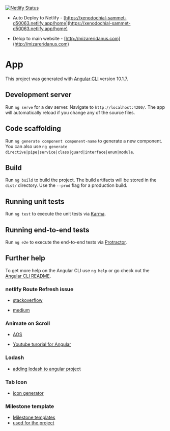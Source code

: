 [![Netlify Status](https://api.netlify.com/api/v1/badges/d890467e-a238-4a2d-8443-cc6644ecd36f/deploy-status)](https://app.netlify.com/sites/xenodochial-sammet-d50063/deploys)

- Auto Deploy to Netlify - [https://xenodochial-sammet-d50063.netlify.app/home](https://xenodochial-sammet-d50063.netlify.app/home)

- Delop to main website - [http://mizareridanus.com](http://mizareridanus.com)

# App

This project was generated with [Angular CLI](https://github.com/angular/angular-cli) version 10.1.7.

## Development server

Run `ng serve` for a dev server. Navigate to `http://localhost:4200/`. The app will automatically reload if you change any of the source files.

## Code scaffolding

Run `ng generate component component-name` to generate a new component. You can also use `ng generate directive|pipe|service|class|guard|interface|enum|module`.

## Build

Run `ng build` to build the project. The build artifacts will be stored in the `dist/` directory. Use the `--prod` flag for a production build.

## Running unit tests

Run `ng test` to execute the unit tests via [Karma](https://karma-runner.github.io).

## Running end-to-end tests

Run `ng e2e` to execute the end-to-end tests via [Protractor](http://www.protractortest.org/).

## Further help

To get more help on the Angular CLI use `ng help` or go check out the [Angular CLI README](https://github.com/angular/angular-cli/blob/master/README.md).

### netlify Route Refresh issue

- [stackoverflow](https://stackoverflow.com/questions/51887581/angular-routing-not-working-on-netlify-on-page-refresh)

- [medium](https://medium.com/@seraya/netlify-redirect-rules-for-angular-6-apps-d9f27ad40449)

### Animate on Scroll

- [AOS](https://michalsnik.github.io/aos/) 

- [Youtube turorial for Angular](https://youtu.be/j3HiTqlYBZk)

### Lodash
- [adding lodash to angular project](https://stackoverflow.com/questions/48836140/using-lodash-in-angular-4/48836201)

### Tab Icon
- [icon generator](https://www.favicon-generator.org/)

### Milestone template

- [Milestone templates](https://freefrontend.com/css-timelines/)
- [used for the project](https://codepen.io/alanhouser/pen/aErrQJac)